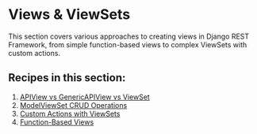 # Views & ViewSets

This section covers various approaches to creating views in Django REST Framework, from simple function-based views to complex ViewSets with custom actions.

## Recipes in this section:

1. [APIView vs GenericAPIView vs ViewSet](01-apiview-vs-genericapiview-vs-viewset.md)
2. [ModelViewSet CRUD Operations](02-modelviewset-crud.md)
3. [Custom Actions with ViewSets](03-custom-actions.md)
4. [Function-Based Views](04-function-based-views.md)
